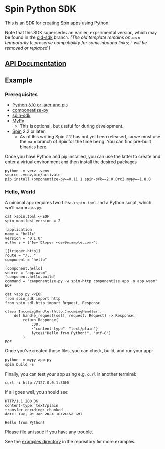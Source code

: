 # Spin Python SDK

This is an SDK for creating [Spin](https://github.com/fermyon/spin) apps using Python.

Note that this SDK supersedes an earlier, experimental version, which may be
found in the [old-sdk](https://github.com/fermyon/spin-python-sdk/tree/old-sdk)
branch. _(The old template remains on `main` temporarily to preserve compatibility for some
inbound links; it will be removed or replaced.)_

## [API Documentation](https://fermyon.github.io/spin-python-sdk/index.html)

## Example

### Prerequisites

- [Python 3.10 or later and pip](https://www.python.org/downloads/)
- [componentize-py](https://pypi.org/project/componentize-py/)
- [spin-sdk](https://pypi.org/project/spin-sdk/)
- [MyPy](https://pypi.org/project/mypy/)
    - This is optional, but useful for during development.
- [Spin](https://github.com/fermyon/spin) 2.2 or later.
    - As of this writing Spin 2.2 has not yet been released, so we must use the `main` branch of Spin for the time being. You can find pre-built binaries [here](https://github.com/fermyon/spin/releases/tag/canary).

Once you have Python and pip installed, you can use the latter to create and
enter a virtual environment and then install the desired packages

```shell
python -m venv .venv
source .venv/bin/activate
pip install componentize-py==0.11.1 spin-sdk==2.0.0rc2 mypy==1.8.0
```

### Hello, World

A minimal app requires two files: a `spin.toml` and a Python script, which we'll
name `app.py`:

```shell
cat >spin.toml <<EOF
spin_manifest_version = 2

[application]
name = "hello"
version = "0.1.0"
authors = ["Dev Eloper <dev@example.com>"]

[[trigger.http]]
route = "/..."
component = "hello"

[component.hello]
source = "app.wasm"
[component.hello.build]
command = "componentize-py -w spin-http componentize app -o app.wasm"
EOF
```

```shell
cat >app.py <<EOF
from spin_sdk import http
from spin_sdk.http import Request, Response

class IncomingHandler(http.IncomingHandler):
    def handle_request(self, request: Request) -> Response:
        return Response(
            200,
            {"content-type": "text/plain"},
            bytes("Hello from Python!", "utf-8")
        )
EOF
```

Once you've created those files, you can check, build, and run your app:

```.py
python -m mypy app.py
spin build -u
```

Finally, you can test your app using e.g. `curl` in another terminal:

```shell
curl -i http://127.0.0.1:3000
```

If all goes well, you should see:

```
HTTP/1.1 200 OK
content-type: text/plain
transfer-encoding: chunked
date: Tue, 09 Jan 2024 18:26:52 GMT

Hello from Python!
```

Please file an issue if you have any trouble.

See the [examples directory](https://github.com/fermyon/spin-python-sdk/tree/main/examples) in the repository for more examples.
